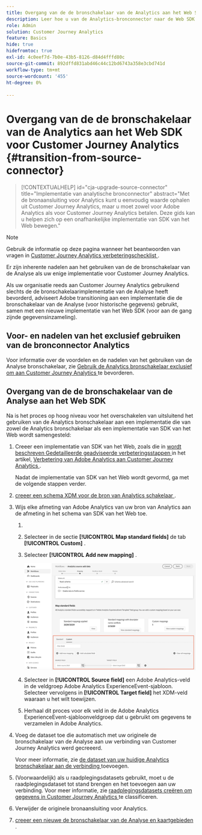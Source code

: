 ```yaml
---
title: Overgang van de de bronschakelaar van de Analytics aan het Web SDK voor Customer Journey Analytics
description: Leer hoe u van de Analytics-bronconnector naar de Web SDK overschakelt wanneer u een upgrade naar Customer Journey Analytics uitvoert
role: Admin
solution: Customer Journey Analytics
feature: Basics
hide: true
hidefromtoc: true
exl-id: 4c0eef7d-7b0e-43b5-8126-d84d4fffd80c
source-git-commit: 892dffd831abd46c44c12bd6743a358e3cbd741d
workflow-type: tm+mt
source-wordcount: '455'
ht-degree: 0%

---
```


# Overgang van de de bronschakelaar van de Analytics aan het Web SDK voor Customer Journey Analytics {#transition-from-source-connector}

<!-- markdownlint-disable MD034 -->

>[!CONTEXTUALHELP]
>id="cja-upgrade-source-connector"
>title="Implementatie van analytische bronconnector"
>abstract="Met de bronaansluiting voor Analytics kunt u eenvoudig waarde ophalen uit Customer Journey Analytics, maar u moet zowel voor Adobe Analytics als voor Customer Journey Analytics betalen. Deze gids kan u helpen zich op een onafhankelijke implementatie van SDK van het Web bewegen."

<!-- markdownlint-enable MD034 -->

>[!NOTE]
> 
>Gebruik de informatie op deze pagina wanneer het beantwoorden van vragen in [ Customer Journey Analytics verbeteringschecklist ](https://gigazelle.github.io/cja-ttv/).

Er zijn inherente nadelen aan het gebruiken van de de bronschakelaar van de Analyse als uw enige implementatie voor Customer Journey Analytics.

Als uw organisatie reeds aan Customer Journey Analytics gebruikend slechts de de bronschakelaarimplementatie van de Analyse heeft bevorderd, adviseert Adobe transitioning aan een implementatie die de bronschakelaar van de Analyse (voor historische gegevens) gebruikt, samen met een nieuwe implementatie van het Web SDK (voor aan de gang zijnde gegevensinzameling).

## Voor- en nadelen van het exclusief gebruiken van de bronconnector Analytics

Voor informatie over de voordelen en de nadelen van het gebruiken van de Analyse bronschakelaar, zie [ Gebruik de Analytics bronschakelaar exclusief om aan Customer Journey Analytics ](/help/getting-started/cja-upgrade/cja-upgrade-alternative-source-connector.md) te bevorderen.

## Overgang van de de bronschakelaar van de Analyse aan het Web SDK

Na is het proces op hoog niveau voor het overschakelen van uitsluitend het gebruiken van de Analytics bronschakelaar aan een implementatie die van zowel de Analytics bronschakelaar als een implementatie van SDK van het Web wordt samengesteld:

1. Creeer een implementatie van SDK van het Web, zoals die in [ wordt beschreven Gedetailleerde geadviseerde verbeteringsstappen ](/help/getting-started/cja-upgrade/cja-upgrade-recommendations.md#detailed-recommended-upgrade-steps) in het artikel, [ Verbetering van Adobe Analytics aan Customer Journey Analytics ](/help/getting-started/cja-upgrade/cja-upgrade-recommendations.md).

   Nadat de implementatie van SDK van het Web wordt gevormd, ga met de volgende stappen verder.

1. [ creeer een schema XDM voor de bron van Analytics schakelaar ](/help/getting-started/cja-upgrade/cja-upgrade-source-connector-schema.md).

1. Wijs elke afmeting van Adobe Analytics van uw bron van Analytics aan de afmeting in het schema van SDK van het Web toe.

   1. 
      <!-- how do you get here -->

   1. Selecteer in de sectie **[!UICONTROL Map standard fields]** de tab **[!UICONTROL Custom]** .

   1. Selecteer **[!UICONTROL Add new mapping]** .

      ![ gebieden van het kaartschema ](assets/schema-mapping.png)

   1. Selecteer in **[!UICONTROL Source field]** een Adobe Analytics-veld in de veldgroep Adobe Analytics ExperienceEvent-sjabloon. Selecteer vervolgens in **[!UICONTROL Target field]** het XDM-veld waaraan u het wilt toewijzen.

   1. Herhaal dit proces voor elk veld in de Adobe Analytics ExperienceEvent-sjabloonveldgroep dat u gebruikt om gegevens te verzamelen in Adobe Analytics.

1. Voeg de dataset toe die automatisch met uw originele de bronschakelaar van de Analyse aan uw verbinding van Customer Journey Analytics werd gecreeerd.

   Voor meer informatie, zie [ de dataset van uw huidige Analytics bronschakelaar aan de verbinding ](/help/getting-started/cja-upgrade/cja-upgrade-source-connector-dataset.md) toevoegen.

1. (Voorwaardelijk) als u raadplegingsdatasets gebruikt, moet u de raadplegingsdataset tot stand brengen en het toevoegen aan uw verbinding. Voor meer informatie, zie [ raadplegingsdatasets creëren om gegevens in Customer Journey Analytics ](/help/getting-started/cja-upgrade/cja-upgrade-dataset-lookup.md) te classificeren.

1. Verwijder de originele bronaansluiting voor Analytics. <!-- need to add steps somewhere about how to do this -->

1. [ creeer een nieuwe de bronschakelaar van de Analyse en kaartgebieden ](/help/getting-started/cja-upgrade/cja-upgrade-source-connector.md).
